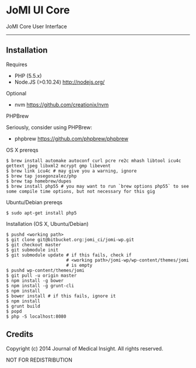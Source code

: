 JoMI UI Core
=======

JoMI Core User Interface

--------
Installation
------------

Requires
* PHP (5.5.x)
* Node.JS (>0.10.24) <http://nodejs.org/>

Optional
* nvm <https://github.com/creationix/nvm>

PHPBrew

Seriously, consider using PHPBrew:
* phpbrew <https://github.com/phpbrew/phpbrew>

OS X prereqs

    $ brew install automake autoconf curl pcre re2c mhash libtool icu4c gettext jpeg libxml2 mcrypt gmp libevent
    $ brew link icu4c # may give you a warning, ignore
    $ brew tap josegonzalez/php
    $ brew tap homebrew/dupes
    $ brew install php55 # you may want to run `brew options php55` to see some compile time options, but not necessary for this gig

Ubuntu/Debian prereqs


    $ sudo apt-get install php5


Installation (OS X, Ubuntu/Debian)

    $ pushd <working path>
    $ git clone git@bitbucket.org:jomi_ci/jomi-wp.git
    $ git checkout master
    $ git submodule init
    $ git submodule update # if this fails, check if 
                           # <working path>/jomi-wp/wp-content/themes/jomi
                           # is empty
    $ pushd wp-content/themes/jomi
    $ git pull -u origin master
    $ npm install -g bower
    $ npm install -g grunt-cli
    $ npm install
    $ bower install # if this fails, ignore it
    $ npm install
    $ grunt build
    $ popd
    $ php -S localhost:8080


Credits
-------

Copyright (c) 2014 Journal of Medical Insight.
All rights reserved.

NOT FOR REDISTRIBUTION
